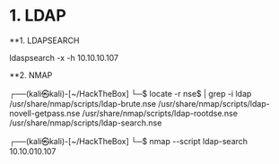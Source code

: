# 1. LDAP

**1. LDAPSEARCH

ldaspsearch -x -h 10.10.10.107

**2. NMAP

┌──(kali㉿kali)-[~/HackTheBox]
└─$ locate -r nse$ | grep -i ldap
/usr/share/nmap/scripts/ldap-brute.nse
/usr/share/nmap/scripts/ldap-novell-getpass.nse
/usr/share/nmap/scripts/ldap-rootdse.nse
/usr/share/nmap/scripts/ldap-search.nse

┌──(kali㉿kali)-[~/HackTheBox]
└─$ nmap --script ldap-search 10.10.010.107

